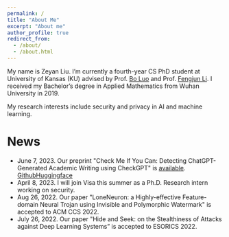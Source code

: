```yaml
---
permalink: /
title: "About Me"
excerpt: "About me"
author_profile: true
redirect_from: 
  - /about/
  - /about.html
---
```


My name is Zeyan Liu. I’m currently a fourth-year CS PhD student at University of Kansas (KU) advised by Prof. [Bo Luo](http://www.ittc.ku.edu/~bluo/) and Prof. [Fengjun Li](http://www.ittc.ku.edu/~fli/index.html). I received my Bachelor’s degree in Applied Mathematics from Wuhan University in 2019. 

My research interests include security and privacy in AI and machine learning.

News
======
* June 7, 2023. Our preprint "Check Me If You Can: Detecting ChatGPT-Generated Academic Writing using CheckGPT" is [available](https://arxiv.org/abs/2306.05524). [Github](https://github.com/liuzey/CheckGPT)[Huggingface](https://huggingface.co/julianzy/CheckGPT)
* April 8, 2023. I will join Visa this summer as a Ph.D. Research intern working on security.
* Aug 26, 2022. Our paper "LoneNeuron: a Highly-effective Feature-domain Neural Trojan using Invisible and Polymorphic Watermark" is accepted to ACM CCS 2022.
* July 26, 2022. Our paper "Hide and Seek: on the Stealthiness of Attacks against Deep Learning Systems” is accepted to ESORICS 2022.
